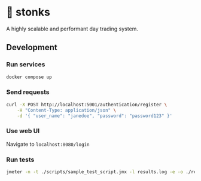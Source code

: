 # 🤑 stonks

A highly scalable and performant day trading system.

## Development

### Run services

```bash
docker compose up
```

### Send requests

```bash
curl -X POST http://localhost:5001/authentication/register \
    -H "Content-Type: application/json" \
    -d '{ "user_name": "janedoe", "password": "password123" }'
```

### Use web UI

Navigate to `localhost:8080/login`

### Run tests

```bash
jmeter -n -t ./scripts/sample_test_script.jmx -l results.log -e -o ./results/
```
